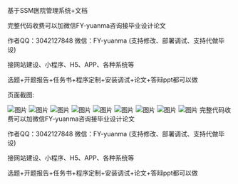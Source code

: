 基于SSM医院管理系统+文档


完整代码收费可以加微信FY-yuanma咨询接毕业设计论文

作者QQ：3042127848 微信：FY-yuanma (支持修改、部署调试、支持代做毕设)

接网站建设、小程序、H5、APP、各种系统等

选题+开题报告+任务书+程序定制+安装调试+论文+答辩ppt都可以做 


页面截图: 

![图片](https://github.com/Good-Night-Unicorn/SSM_Hospital-system/assets/84435241/ec66ad8f-f008-476b-aebc-2eb03079a1c0)
![图片](https://github.com/Good-Night-Unicorn/SSM_Hospital-system/assets/84435241/d3ae7830-18cc-4b9d-ad37-c78fc00c0b55)
![图片](https://github.com/Good-Night-Unicorn/SSM_Hospital-system/assets/84435241/4a19533e-53a0-415d-b6c3-6d777ff9a243)
![图片](https://github.com/Good-Night-Unicorn/SSM_Hospital-system/assets/84435241/66634768-5d51-40e2-8f9a-ed8c66b777f4)
![图片](https://github.com/Good-Night-Unicorn/SSM_Hospital-system/assets/84435241/4d03d5fd-137c-4cf4-a41d-581763a4f912)
![图片](https://github.com/Good-Night-Unicorn/SSM_Hospital-system/assets/84435241/f98a3279-1695-4862-81e6-8694d5a82a79)
![图片](https://github.com/Good-Night-Unicorn/SSM_Hospital-system/assets/84435241/0f26d72b-61ca-4233-bb5e-ddd2b95d7e26)
![图片](https://github.com/Good-Night-Unicorn/SSM_Hospital-system/assets/84435241/e6d8c5a1-c41b-4dd3-933e-3316ee48b5ac)
![图片](https://github.com/Good-Night-Unicorn/SSM_Hospital-system/assets/84435241/7f723444-f59a-4612-952a-1779d0235acc)
完整代码收费可以加微信FY-yuanma咨询接毕业设计论文

作者QQ：3042127848 微信：FY-yuanma (支持修改、部署调试、支持代做毕设)

接网站建设、小程序、H5、APP、各种系统等

选题+开题报告+任务书+程序定制+安装调试+论文+答辩ppt都可以做 
